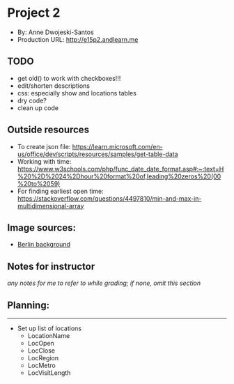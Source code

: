 
# Project 2
+ By: Anne Dwojeski-Santos
+ Production URL: <http://e15p2.andlearn.me>

## TODO
+ get old() to work with checkboxes!!!
+ edit/shorten descriptions
+ css: especially show and locations tables
+ dry code?
+ clean up code

## Outside resources

+ To create json file: https://learn.microsoft.com/en-us/office/dev/scripts/resources/samples/get-table-data
+ Working with time: https://www.w3schools.com/php/func_date_date_format.asp#:~:text=H%20%2D%2024%2Dhour%20format%20of,leading%20zeros%20(00%20to%2059)
+ For finding earliest open time: https://stackoverflow.com/questions/4497810/min-and-max-in-multidimensional-array

Image sources:
--------------
+ [Berlin background](https://unsplash.com/photos/i8IPxSMJWtA?utm_source=unsplash&utm_medium=referral&utm_content=creditShareLink)



## Notes for instructor
*any notes for me to refer to while grading; if none, omit this section*


## Planning:
-----------
+ Set up list of locations
    + LocationName
    + LocOpen
    + LocClose
    + LocRegion
    + LocMetro
    + LocVisitLength
